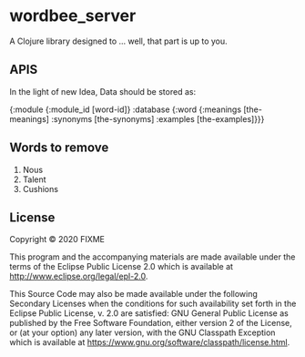 # wordbee_server

A Clojure library designed to ... well, that part is up to you.

## APIS
In the light of new Idea, Data should be stored as:

{:module {:module_id [word-id]}
 :database {:word {:meanings [the-meanings]
                   :synonyms [the-synonyms]
                   :examples [the-examples]}}}


## Words to remove
1. Nous
2. Talent
3. Cushions

## License

Copyright © 2020 FIXME

This program and the accompanying materials are made available under the
terms of the Eclipse Public License 2.0 which is available at
http://www.eclipse.org/legal/epl-2.0.

This Source Code may also be made available under the following Secondary
Licenses when the conditions for such availability set forth in the Eclipse
Public License, v. 2.0 are satisfied: GNU General Public License as published by
the Free Software Foundation, either version 2 of the License, or (at your
option) any later version, with the GNU Classpath Exception which is available
at https://www.gnu.org/software/classpath/license.html.
